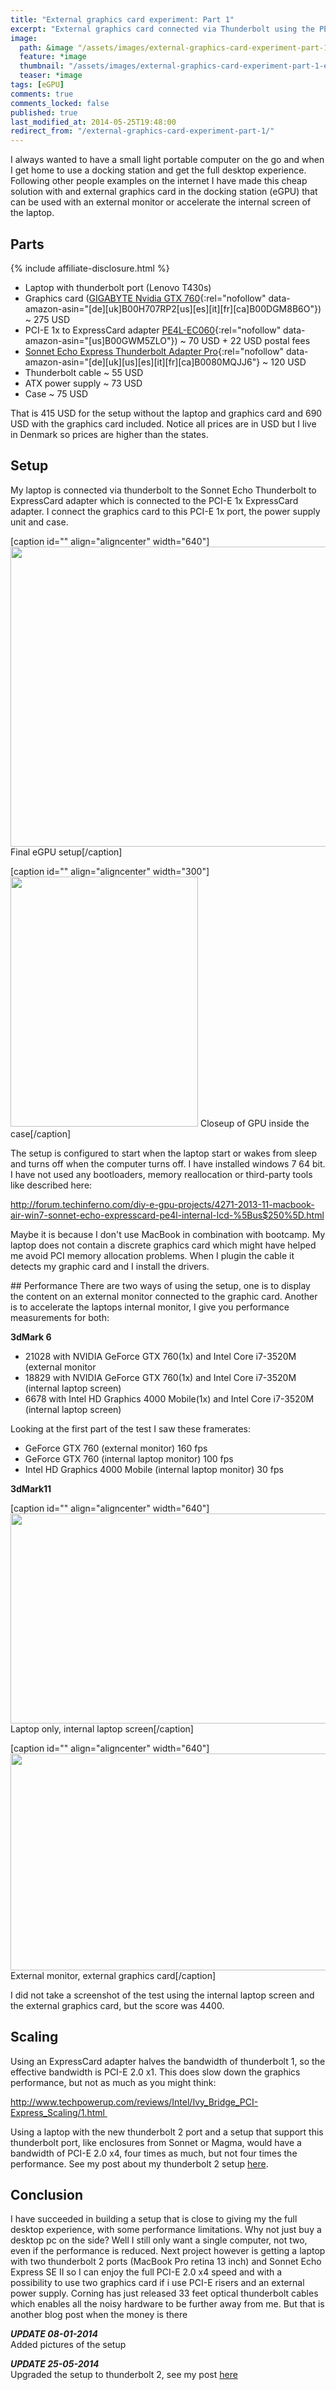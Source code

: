 ```yaml
---
title: "External graphics card experiment: Part 1"
excerpt: "External graphics card connected via Thunderbolt using the PE4L-EC060 ExpressCard adapter and Sonnet Echo Express Thunderbolt Adapter Pro"
image:
  path: &image "/assets/images/external-graphics-card-experiment-part-1-eGPU-setup-overview-feature.png"
  feature: *image
  thumbnail: "/assets/images/external-graphics-card-experiment-part-1-eGPU-setup-overview-feature-th.png"
  teaser: *image
tags: [eGPU]
comments: true
comments_locked: false
published: true
last_modified_at: 2014-05-25T19:48:00
redirect_from: "/external-graphics-card-experiment-part-1/"
---
```

I always wanted to have a small light portable computer on the go and when I get home to use a docking station and get the full desktop experience. Following other people examples on the internet I have made this cheap solution with and external graphics card in the docking station (eGPU) that can be used with an external monitor or accelerate the internal screen of the laptop.
## Parts
{% include affiliate-disclosure.html %}

* Laptop with thunderbolt port (Lenovo T430s)
* Graphics card ([GIGABYTE Nvidia GTX 760](https://www.amazon.com/dp/B00DGM8B6O/?tag=oddoneout0a-20){:rel="nofollow" data-amazon-asin="[de][uk]B00H707RP2[us][es][it][fr][ca]B00DGM8B6O"}) ~ 275 USD
* PCI-E 1x to ExpressCard adapter [PE4L-EC060](https://www.amazon.com/dp/B00GWM5ZLO/?tag=oddoneout0a-20){:rel="nofollow" data-amazon-asin="[us]B00GWM5ZLO"}) ~ 70 USD + 22 USD postal fees
* [Sonnet Echo Express Thunderbolt Adapter Pro](https://www.amazon.com/dp/B0080MQJJ6/?tag=oddoneout0a-20){:rel="nofollow" data-amazon-asin="[de][uk][us][es][it][fr][ca]B0080MQJJ6"} ~ 120 USD
* Thunderbolt cable ~ 55 USD
* ATX power supply ~ 73 USD
* Case ~ 75 USD

That is 415 USD for the setup without the laptop and graphics card and 690 USD with the graphics card included. Notice all prices are in USD but I live in Denmark so prices are higher than the states.
## Setup
My laptop is connected via thunderbolt to the Sonnet Echo Thunderbolt to ExpressCard adapter which is connected to the PCI-E 1x ExpressCard adapter. I connect the graphics card to this PCI-E 1x port, the power supply unit and case.
<p>[caption id="" align="aligncenter" width="640"]<a style="margin-left: auto; margin-right: auto;" href="https://odd-one-out.serek.eu/wp-content/uploads/2014/01/eGPU-setup-overview.png"><img src="https://odd-one-out.serek.eu/wp-content/uploads/2014/01/eGPU-setup-overview.png" alt="" width="640" height="480" border="0" /></a> Final eGPU setup[/caption]</p>
<p>[caption id="" align="aligncenter" width="300"]<a style="clear: left; margin-bottom: 1em; margin-left: auto; margin-right: auto;" href="https://odd-one-out.serek.eu/wp-content/uploads/2014/01/2014-01-08-18.47.45.jpg"><img src="https://odd-one-out.serek.eu/wp-content/uploads/2014/01/2014-01-08-18.47.45.jpg" alt="" width="300" height="400" border="0" /></a> Closeup of GPU inside the case[/caption]</p>
<p>The setup is configured to start when the laptop start or wakes from sleep and turns off when the computer turns off. I have installed windows 7 64 bit. I have not used any bootloaders, memory reallocation or third-party tools like described here:</p>
<p><a href="https://www.techinferno.com/index.php?/forums/topic/3225-2013-11-mba-gtx5704gbpsc-tbec2-pe4l-21b-win7-kloper/">http://forum.techinferno.com/diy-e-gpu-projects/4271-2013-11-macbook-air-win7-sonnet-echo-expresscard-pe4l-internal-lcd-%5Bus$250%5D.html</a></p>
<p>Maybe it is because I don't use MacBook in combination with bootcamp. My laptop does not contain a discrete graphics card which might have helped me avoid PCI memory allocation problems. When I plugin the cable it detects my graphic card and I install the drivers.</p>
## Performance
There are two ways of using the setup, one is to display the content on an external monitor connected to the graphic card. Another is to accelerate the laptops internal monitor, I give you performance measurements for both:
<p><b>3dMark 6</b></p>
<ul>
<li>21028 with NVIDIA GeForce GTX 760(1x) and Intel Core i7-3520M (external monitor</li>
<li>18829 with NVIDIA GeForce GTX 760(1x) and Intel Core i7-3520M   (internal laptop screen)</li>
<li>6678 with Intel HD Graphics 4000 Mobile(1x) and Intel Core i7-3520M (internal laptop screen)</li>
</ul>
<p>Looking at the first part of the test I saw these framerates:</p>
<ul>
<li>GeForce GTX 760 (external monitor) 160 fps</li>
<li>GeForce GTX 760 (internal laptop monitor) 100 fps</li>
<li>Intel HD Graphics 4000 Mobile (internal laptop monitor) 30 fps</li>
</ul>
<p><b>3dMark11</b></p>
<p>[caption id="" align="aligncenter" width="640"]<a style="clear: left; margin-bottom: 1em; margin-left: auto; margin-right: auto;" href="https://odd-one-out.serek.eu/wp-content/uploads/2014/01/2013-09-28-19_51_08-Intel-HD-Graphics-4000-Mobile-video-card-benchmark-result-Intel-Core-i7-3520M-.png"><img src="https://odd-one-out.serek.eu/wp-content/uploads/2014/01/2013-09-28-19_51_08-Intel-HD-Graphics-4000-Mobile-video-card-benchmark-result-Intel-Core-i7-3520M-.png" alt="" width="640" height="336" border="0" /></a> Laptop only, internal laptop screen[/caption]</p>
<p>[caption id="" align="aligncenter" width="640"]<a style="clear: left; margin-bottom: 1em; margin-left: auto; margin-right: auto;" href="https://odd-one-out.serek.eu/wp-content/uploads/2014/01/2013-09-28-19_51_42-NVIDIA-GeForce-GTX-760-video-card-benchmark-result-Intel-Core-i7-3520M-LENOVO-.png"><img src="https://odd-one-out.serek.eu/wp-content/uploads/2014/01/2013-09-28-19_51_42-NVIDIA-GeForce-GTX-760-video-card-benchmark-result-Intel-Core-i7-3520M-LENOVO-.png" alt="" width="640" height="347" border="0" /></a> External monitor, external graphics card[/caption]</p>
<p>I did not take a screenshot of the test using the internal laptop screen and the external graphics card, but the score was 4400.</p>
<h2>Scaling</h2>
<p>Using an ExpressCard adapter halves the bandwidth of thunderbolt 1, so the effective bandwidth is PCI-E 2.0 x1. This does slow down the graphics performance, but not as much as you might think:</p>
<p><a href="http://www.techpowerup.com/reviews/Intel/Ivy_Bridge_PCI-Express_Scaling/1.html" target="_blank">http://www.techpowerup.com/reviews/Intel/Ivy_Bridge_PCI-Express_Scaling/1.html </a></p>
<p>Using a laptop with the new thunderbolt 2 port and a setup that support this thunderbolt port, like enclosures from Sonnet or Magma, would have a bandwidth of PCI-E 2.0 x4, four times as much, but not four times the performance. See my post about my thunderbolt 2 setup <a href="https://odd-one-out.serek.eu/thunderbolt-2-egpu-built-around-sonnet-echo-express-se-ii-and-pe4l">here</a>.</p>
<h2>Conclusion</h2>
<p>I have succeeded in building a setup that is close to giving my the full desktop experience, with some performance limitations. Why not just buy a desktop pc on the side? Well I still only want a single computer, not two, even if the performance is reduced. Next project however is getting a laptop with two thunderbolt 2 ports (MacBook Pro retina 13 inch) and Sonnet Echo Express SE II so I can enjoy the full PCI-E 2.0 x4 speed and with a possibility to use two graphics card if i use PCI-E risers and an external power supply. Corning has just released 33 feet optical thunderbolt cables which enables all the noisy hardware to be further away from me. But that is another blog post when the money is there</p>
<p><b><i>UPDATE 08-01-2014</i></b><br />
Added pictures of the setup</p>
<p><i><b>UPDATE 25-05-2014 </b></i><br />
Upgraded the setup to thunderbolt 2, see my post <a href="https://odd-one-out.serek.eu/thunderbolt-2-egpu-built-around-sonnet-echo-express-se-ii-and-pe4l">here</a></p>
